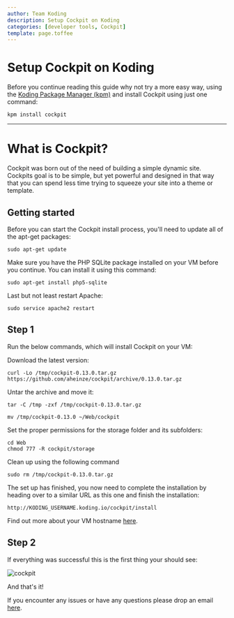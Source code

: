 ```yaml
---
author: Team Koding
description: Setup Cockpit on Koding
categories: [developer tools, Cockpit]
template: page.toffee
---
```


# Setup Cockpit on Koding

Before you continue reading this guide why not try a more easy way, using the [Koding Package Manager (kpm)](http://learn.koding.com/guides/getting-started-kpm/) and install Cockpit using just one command:

```
kpm install cockpit
```

***

# What is Cockpit?

Cockpit was born out of the need of building a simple dynamic site. Cockpits goal is to be simple, but yet powerful and designed in that way that you can spend less time trying to squeeze your site into a theme or template.

## Getting started

Before you can start the Cockpit install process, you'll need to update all of the apt-get packages:

```
sudo apt-get update
```

Make sure you have the PHP SQLite package installed on your VM before you continue. You can install it using this command:

```
sudo apt-get install php5-sqlite
```

Last but not least restart Apache:

```
sudo service apache2 restart
```

## Step 1

Run the below commands, which will install Cockpit on your VM:

Download the latest version:

```
curl -Lo /tmp/cockpit-0.13.0.tar.gz https://github.com/aheinze/cockpit/archive/0.13.0.tar.gz
```

Untar the archive and move it:

```
tar -C /tmp -zxf /tmp/cockpit-0.13.0.tar.gz

mv /tmp/cockpit-0.13.0 ~/Web/cockpit
```

Set the proper permissions for the storage folder and its subfolders:

```
cd Web
chmod 777 -R cockpit/storage
```

Clean up using the following command

```
sudo rm /tmp/cockpit-0.13.0.tar.gz
```

The set up has finished, you now need to complete the installation by heading over to a similar URL as this one and finish the installation:

```
http://KODING_USERNAME.koding.io/cockpit/install
```

Find out more about your VM hostname [here](http://learn.koding.com/faq/vm-hostname/).

## Step 2

If everything was successful this is the first thing your should see:

![cockpit](ccp1.png)

And that's it!

If you encounter any issues or have any questions please drop an email [here](mailto:support@koding.com).

